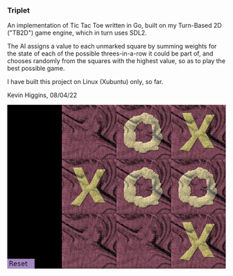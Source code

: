### Triplet

An implementation of Tic Tac Toe written in Go, built on my Turn-Based 2D ("TB2D") game engine, which in turn uses SDL2.

The AI assigns a value to each unmarked square by summing weights for the state of each of the possible threes-in-a-row it could be part of, and chooses randomly from the squares with the highest value, so as to play the best possible game.

I have built this project on Linux (Xubuntu) only, so far.

Kevin Higgins, 08/04/22

![Screenshot of game showing Tic Tac Toe board with some Xs and Os](https://github.com/KevinCHiggins/triplet/raw/main/screenshot.png)
